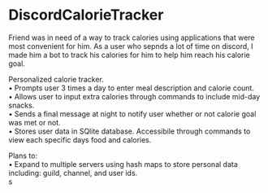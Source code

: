 # DiscordCalorieTracker

Friend was in need of a way to track calories using applications that were most convenient for him. As a user who sepnds a lot of time on discord, I made him a bot to track his calories for him to help him reach his calorie goal. <br />

Personalized calorie tracker.<br />
• Prompts user 3 times a day to enter meal description and calorie count.<br />
• Allows user to input extra calories through commands to include mid-day snacks.<br />
• Sends a final message at night to notify user whether or not calorie goal was met or not.<br />
• Stores user data in SQlite database. Accessibile through commands to view each specific days food and calories.<br />

Plans to: <br />
• Expand to multiple servers using hash maps to store personal data including: guild, channel, and user ids.<br />s
